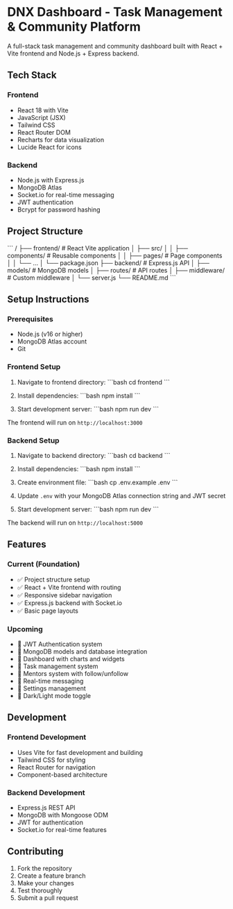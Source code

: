# DNX Dashboard - Task Management & Community Platform

A full-stack task management and community dashboard built with React + Vite frontend and Node.js + Express backend.

## Tech Stack

### Frontend
- React 18 with Vite
- JavaScript (JSX)
- Tailwind CSS
- React Router DOM
- Recharts for data visualization
- Lucide React for icons

### Backend
- Node.js with Express.js
- MongoDB Atlas
- Socket.io for real-time messaging
- JWT authentication
- Bcrypt for password hashing

## Project Structure

\`\`\`
/
├── frontend/          # React Vite application
│   ├── src/
│   │   ├── components/    # Reusable components
│   │   ├── pages/         # Page components
│   │   └── ...
│   └── package.json
├── backend/           # Express.js API
│   ├── models/        # MongoDB models
│   ├── routes/        # API routes
│   ├── middleware/    # Custom middleware
│   └── server.js
└── README.md
\`\`\`

## Setup Instructions

### Prerequisites
- Node.js (v16 or higher)
- MongoDB Atlas account
- Git

### Frontend Setup
1. Navigate to frontend directory:
   \`\`\`bash
   cd frontend
   \`\`\`

2. Install dependencies:
   \`\`\`bash
   npm install
   \`\`\`

3. Start development server:
   \`\`\`bash
   npm run dev
   \`\`\`

The frontend will run on `http://localhost:3000`

### Backend Setup
1. Navigate to backend directory:
   \`\`\`bash
   cd backend
   \`\`\`

2. Install dependencies:
   \`\`\`bash
   npm install
   \`\`\`

3. Create environment file:
   \`\`\`bash
   cp .env.example .env
   \`\`\`

4. Update `.env` with your MongoDB Atlas connection string and JWT secret

5. Start development server:
   \`\`\`bash
   npm run dev
   \`\`\`

The backend will run on `http://localhost:5000`

## Features

### Current (Foundation)
- ✅ Project structure setup
- ✅ React + Vite frontend with routing
- ✅ Responsive sidebar navigation
- ✅ Express.js backend with Socket.io
- ✅ Basic page layouts

### Upcoming
- 🔄 JWT Authentication system
- 🔄 MongoDB models and database integration
- 🔄 Dashboard with charts and widgets
- 🔄 Task management system
- 🔄 Mentors system with follow/unfollow
- 🔄 Real-time messaging
- 🔄 Settings management
- 🔄 Dark/Light mode toggle

## Development

### Frontend Development
- Uses Vite for fast development and building
- Tailwind CSS for styling
- React Router for navigation
- Component-based architecture

### Backend Development
- Express.js REST API
- MongoDB with Mongoose ODM
- JWT for authentication
- Socket.io for real-time features

## Contributing

1. Fork the repository
2. Create a feature branch
3. Make your changes
4. Test thoroughly
5. Submit a pull request


